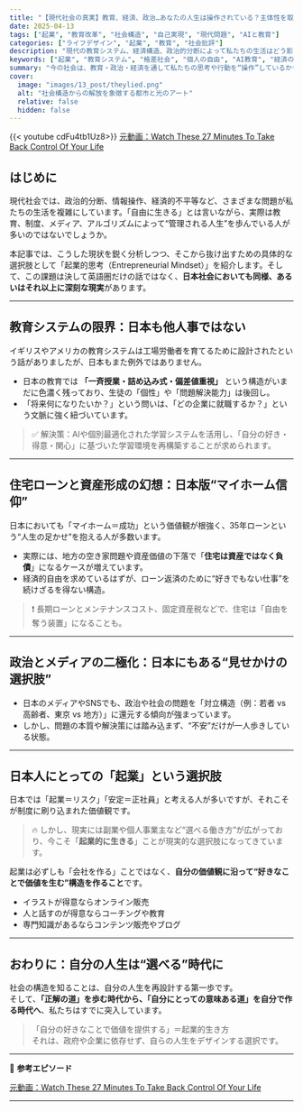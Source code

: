 ```yaml
---
title: "【現代社会の真実】教育、経済、政治…あなたの人生は操作されている？主体性を取り戻すための起業的思考とは"
date: 2025-04-13
tags: ["起業", "教育改革", "社会構造", "自己実現", "現代問題", "AIと教育"]
categories: ["ライフデザイン", "起業", "教育", "社会批評"]
description: "現代の教育システム、経済構造、政治的分断によって私たちの生活はどう影響を受けているのか？その真実と、個人が自由を取り戻すために起業という選択肢がどのように機能するのかを徹底解説。"
keywords: ["起業", "教育システム", "格差社会", "個人の自由", "AI教育", "経済の二極化", "自己実現", "インフルエンサー"]
summary: "今の社会は、教育・政治・経済を通して私たちの思考や行動を“操作”しているかもしれません。本記事では、その構造を解き明かし、主体性を取り戻す方法としての「起業的生き方」に迫ります。"
cover:
  image: "images/13_post/theylied.png"
  alt: "社会構造からの解放を象徴する都市と光のアート"
  relative: false
  hidden: false
---
```


{{< youtube cdFu4tb1Uz8>}}
[元動画：Watch These 27 Minutes To Take Back Control Of Your Life](https://www.youtube.com/watch?v=cdFu4tb1Uz8)

## はじめに

現代社会では、政治的分断、情報操作、経済的不平等など、さまざまな問題が私たちの生活を複雑にしています。「自由に生きる」とは言いながら、実際は教育、制度、メディア、アルゴリズムによって“管理される人生”を歩んでいる人が多いのではないでしょうか。

本記事では、こうした現状を鋭く分析しつつ、そこから抜け出すための具体的な選択肢として「起業的思考（Entrepreneurial Mindset）」を紹介します。そして、この課題は決して英語圏だけの話ではなく、**日本社会においても同様、あるいはそれ以上に深刻な現実**があります。

---

## 教育システムの限界：日本も他人事ではない

イギリスやアメリカの教育システムは工場労働者を育てるために設計されたという話がありましたが、日本もまた例外ではありません。

- 日本の教育では **「一斉授業・詰め込み式・偏差値重視」** という構造がいまだに色濃く残っており、生徒の「個性」や「問題解決能力」は後回し。
- 「将来何になりたいか？」という問いは、「どの企業に就職するか？」という文脈に強く紐づいています。

> ✅ 解決策：AIや個別最適化された学習システムを活用し、「自分の好き・得意・関心」に基づいた学習環境を再構築することが求められます。

---

## 住宅ローンと資産形成の幻想：日本版“マイホーム信仰”

日本においても「マイホーム＝成功」という価値観が根強く、35年ローンという“人生の足かせ”を抱える人が多数います。

- 実際には、地方の空き家問題や資産価値の下落で「**住宅は資産ではなく負債**」になるケースが増えています。
- 経済的自由を求めているはずが、ローン返済のために“好きでもない仕事”を続けざるを得ない構造。

> ❗ 長期ローンとメンテナンスコスト、固定資産税などで、住宅は「自由を奪う装置」になることも。

---

## 政治とメディアの二極化：日本にもある“見せかけの選択肢”

- 日本のメディアやSNSでも、政治や社会の問題を「対立構造（例：若者 vs 高齢者、東京 vs 地方）」に還元する傾向が強まっています。
- しかし、問題の本質や解決策には踏み込まず、“不安”だけが一人歩きしている状態。

---

## 日本人にとっての「起業」という選択肢

日本では「起業＝リスク」「安定＝正社員」と考える人が多いですが、それこそが制度に刷り込まれた価値観です。

> 🔥 しかし、現実には副業や個人事業主など“選べる働き方”が広がっており、今こそ「**起業的に生きる**」ことが現実的な選択肢になってきています。

起業は必ずしも「会社を作る」ことではなく、**自分の価値観に沿って“好きなことで価値を生む”構造を作ること**です。

- イラストが得意ならオンライン販売
- 人と話すのが得意ならコーチングや教育
- 専門知識があるならコンテンツ販売やブログ

---

## おわりに：自分の人生は“選べる”時代に

社会の構造を知ることは、自分の人生を再設計する第一歩です。  
そして、**「正解の道」を歩む時代から、「自分にとっての意味ある道」を自分で作る時代へ**、私たちはすでに突入しています。

> 「自分の好きなことで価値を提供する」＝起業的生き方  
> それは、政府や企業に依存せず、自らの人生をデザインする選択です。

---

📌 **参考エピソード** 

[元動画：Watch These 27 Minutes To Take Back Control Of Your Life](https://www.youtube.com/watch?v=cdFu4tb1Uz8)

---
